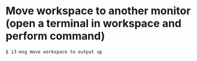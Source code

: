 # Move workspace to another monitor (open a terminal in workspace and perform command)
```shell
$ i3-msg move workspace to output up
```

